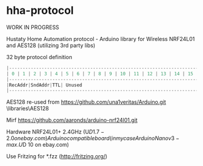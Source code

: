 hha-protocol
============
WORK IN PROGRESS

Hustaty Home Automation protocol - Arduino library for Wireless NRF24L01 and AES128 (utilizing 3rd party libs)

32 byte protocol definition

```cpp
|-----------------------------------------------------------------------------------------------------------------------------------------------------|
| 0 | 1 | 2 | 3 | 4 | 5 | 6 | 7 | 8 | 9 | 10 | 11 | 12 | 13 | 14 | 15 | 16 | 17 | 18 | 19 | 20 | 21 | 22 | 23 | 24 | 25 | 26 | 27 | 28 | 29 | 30 | 31 |
|-----------------------------------------------------------------------------------------------------------------------------------------------------|
|RecAddr|SndAddr|TTL| Unused                                          | AES 128 encrypted data                                                        |
|-----------------------------------------------------------------------------------------------------------------------------------------------------|
```

AES128 re-used from
https://github.com/una1veritas/Arduino.git \libraries\AES128

Mirf
https://github.com/aaronds/arduino-nrf24l01.git

Hardware
NRF24L01+ 2.4GHz (U$D 1.7 - 2.0 on ebay.com)
Arduino compatible board (in my case Arduino Nano v3 - max. U$D 10 on ebay.com)

Use Fritzing for *.fzz (http://fritzing.org/) 